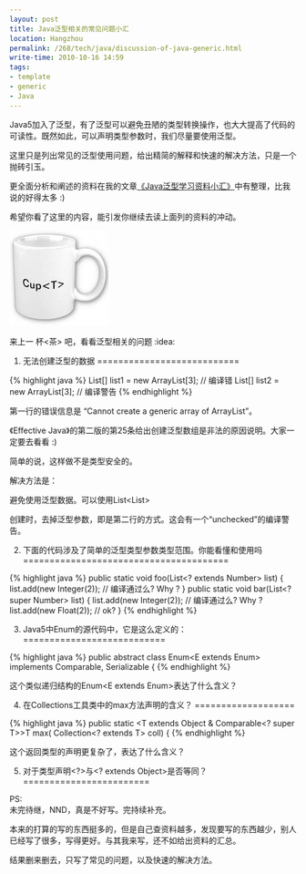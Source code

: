 ```yaml
---
layout: post
title: Java泛型相关的常见问题小汇
location: Hangzhou
permalink: /268/tech/java/discussion-of-java-generic.html
write-time: 2010-10-16 14:59
tags:
- template
- generic
- Java
---
```


Java5加入了泛型，有了泛型可以避免丑陋的类型转换操作，也大大提高了代码的可读性。既然如此，可以声明类型参数时，我们尽量要使用泛型。

这里只是列出常见的泛型使用问题，给出精简的解释和快速的解决方法，只是一个抛砖引玉。

更全面分析和阐述的资料在我的文章[《Java泛型学习资料小汇》](http://oldratlee.com/278/study-material-of-java-generic.html)中有整理，比我说的好得太多 :)

希望你看了这里的内容，能引发你继续去读上面列的资料的冲动。

![Cup<Tea>](/files/java-cpu-tea.jpeg)

来上一 杯<茶> 吧，看看泛型相关的问题 :idea:

1. 无法创建泛型的数据
===========================

{% highlight java %}
List<String>[] list1 = new ArrayList<String>[3]; // 编译错
List<String>[] list2 = new ArrayList[3]; // 编译警告
{% endhighlight %}

第一行的错误信息是 “Cannot create a generic array of ArrayList<String>”。

《Effective Java》的第二版的第25条给出创建泛型数组是非法的原因说明。大家一定要去看看 :)

简单的说，这样做不是类型安全的。

解决方法是：

避免使用泛型数据。可以使用List<List<String>>

创建时，去掉泛型参数，即是第二行的方式。这会有一个“unchecked”的编译警告。

2. 下面的代码涉及了简单的泛型类型参数类型范围。你能看懂和使用吗
=======================================

{% highlight java %}
public static void foo(List<? extends Number> list) {
    list.add(new Integer(2)); // 编译通过么?  Why ?
}
public static void bar(List<? super Number> list) {
    list.add(new Integer(2)); // 编译通过么?  Why ?
    list.add(new Float(2)); // ok?
}
{% endhighlight %}

3. Java5中Enum的源代码中，它是这么定义的：
===========================

{% highlight java %}
public abstract class Enum<E extends Enum<E>>
    implements Comparable<E>, Serializable {
{% endhighlight %}

这个类似递归结构的Enum<E extends Enum<E>>表达了什么含义？

4. 在Collections工具类中的max方法声明的含义？
===================

{% highlight java %}
public static <T extends Object & Comparable<? super T>>T max(
    Collection<? extends T> coll) {
{% endhighlight %}

这个返回类型的声明更复杂了，表达了什么含义？

5. 对于类型声明<?>与<? extends Object>是否等同？
========================


PS:  
未完待继，NND，真是不好写。完持续补充。

本来的打算的写的东西挺多的，但是自己查资料越多，发现要写的东西越少，别人已经写了很多，写得更好。与其我来写，还不如给出资料的汇总。

结果删来删去，只写了常见的问题，以及快速的解决方法。
